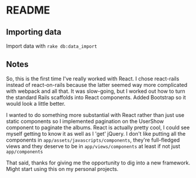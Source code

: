 README
======

Importing data
--------------

Import data with `rake db:data_import`

Notes
-----

So, this is the first time I've really worked with React. I chose react-rails instead
of react-on-rails because the latter seemed way more complicated with webpack and all
that. It was slow-going, but I worked out how to turn the standard Rails scaffolds into
React components. Added Bootstrap so it would look a little better.

I wanted to do something more substantial with React rather than just use static 
components so I implemented pagination on the UserShow component to paginate the albums.
React is actually pretty cool, I could see myself getting to know it as well as I
'get' jQuery. I don't like putting all the components in 
`app/assets/javascripts/components`, they're full-fledged views and they deserve
to be in `app/views/components` at least if not just `app/components`

That said, thanks for giving me the opportunity to dig into a new framework. Might start using this on my personal projects.